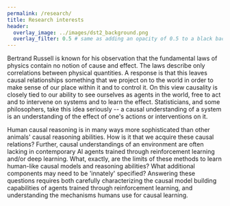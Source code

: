 ```yaml
---
permalink: /research/
title: Research interests
header:
  overlay_image: ../images/dst2_background.png
  overlay_filter: 0.5 # same as adding an opacity of 0.5 to a black background
---
```


Bertrand Russell is known for his observation that the fundamental laws of physics contain no notion of cause and effect. The laws describe only correlations between physical quantities. A response is that this leaves causal relationships something that we project on to the world in order to make sense of our place within it and to control it. On this view causality is closely tied to our ability to see ourselves as agents in the world, free to act and to intervene on systems and to learn the effect. Statisticians, and some philosophers, take this idea seriously -- a causal understanding of a system is an understanding of the effect of one's actions or interventions on it.

Human causal reasoning is in many ways more sophisticated than other animals' causal reasoning abilities. How is it that we acquire these causal relations? Further, causal understandings of an environment are often lacking in contemporary AI agents trained through reinforcement learning and/or deep learning. What, exactly, are the limits of these methods to learn human-like causal models and reasoning abilities? What additional components may need to be 'innately' specified? Answering these questions requires both carefully characterizing the causal model building capabilities of agents trained through reinforcement learning, and understanding the mechanisms humans use for causal learning.
